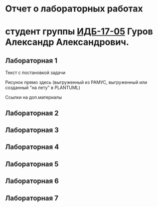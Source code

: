 # Отчет о лабораторных работах
# студент группы [ИДБ-17-05](https://github.com/stankin/design-part-1/wiki/list-idb-17-05) Гуров Александр Александрович.

## Лабораторная 1

Текст с постановкой задачи

Рисунок прямо здесь (выгруженный из РАМУС, выгруженный или созданный "на лету" в PLANTUML)

Ссылки на доп.материалы

## Лабораторная 2

## Лабораторная 3

## Лабораторная 4

## Лабораторная 5

## Лабораторная 6

## Лабораторная 7
